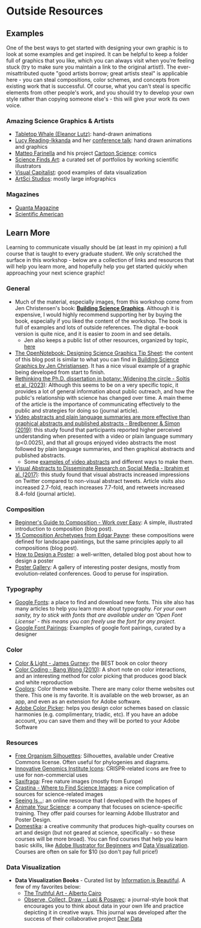 
# Outside Resources

## Examples
One of the best ways to get started with designing your own graphic is to look at some examples and get inspired. It can be helpful to keep a folder full of graphics that you like, which you can always visit when you're feeling stuck (try to make sure you maintain a link to the original artist!). The ever-misattributed quote "good artists borrow; great artists steal" is applicable here - you can steal compositions, color schemes, and concepts from existing work that is successful. Of course, what you can't steal is specific elements from other people's work, and you should try to develop your own style rather than copying someone else's - this will give your work its own voice. 

### Amazing Science Graphics & Artists
- [Tabletop Whale (Eleanor Lutz)](https://tabletopwhale.com): hand-drawn animations
- [Lucy Reading-Ikkanda](https://www.lucyreading.co.uk) and her [conference talk](http://www.lucyreading.co.uk/project/sciviz-nyc-presentation/): hand drawn animations and graphics
- [Matteo Farinella](https://matteofarinella.com/) and his project [Cartoon Science](http://www.cartoonscience.org/): comics
- [Science Finds Art](https://sciencefindsart.com/): a curated set of portfolios by working scientific illustrators 
- [Visual Capitalist](https://www.visualcapitalist.com): good examples of data visualization
- [ArtSci Studios](https://www.artscistudios.com/portfolio): mostly large infographics

### Magazines
- [Quanta Magazine](https://www.quantamagazine.org)
- [Scientific American](https://www.scientificamerican.com/)

## Learn More
Learning to communicate visually should be (at least in my opinion) a full course that is taught to every graduate student. We only scratched the surface in this workshop - below are a collection of links and resources that will help you learn more, and hopefully help you get started quickly when approaching your next science graphic!

### General
- Much of the material, especially images, from this workshop come from Jen Christensen's book: [**Building Science Graphics**](https://www.buildingsciencegraphics.com). Although it is expensive, I would highly recommend supporting her by buying the book, especially if you liked the content of the workshop. The book is full of examples and lots of outside references. The digital e-book version is quite nice, and it is easier to zoom in and see details. 
	- Jen also keeps a public list of other resources, organized by topic, [here](https://www.buildingsciencegraphics.com/more-to-explore)
- [The OpenNotebook: Designing Science Graphics Tip Sheet](https://www.theopennotebook.com/2023/02/07/tip-sheet-designing-science-graphics/): the content of this blog post is similar to what you can find in [Building Science Graphics by Jen Christiansen](). It has a nice visual example of a graphic being developed from start to finish.
- [Rethinking the Ph.D. dissertation in botany: Widening the circle - Soltis et al. (2023)](https://bsapubs.onlinelibrary.wiley.com/doi/10.1002/ajb2.16136): Although this seems to be on a very specific topic, it provides a lot of general information about public outreach, and how the public's relationship with science has changed over time. A main theme of the article is the importance of communicating effectively to the public and strategies for doing so (journal article).
- [Video abstracts and plain language summaries are more effective than graphical abstracts and published abstracts - Bredbenner & Simon (2019)](https://journals.plos.org/plosone/article?id=10.1371/journal.pone.0224697): this study found that participants reported higher perceived understanding when presented with a video or plain language summary (p<0.0025), and that all groups enjoyed video abstracts the most followed by plain language summaries, and then graphical abstracts and published abstracts.
	- Some [examples of video abstracts](https://www.animateyour.science/post/8-ways-to-make-a-video-abstract) and different ways to make them.
- [Visual Abstracts to Disseminate Research on Social Media - Ibrahim et al. (2017)](https://journals.lww.com/annalsofsurgery/FullText/2017/12000/Visual_Abstracts_to_Disseminate_Research_on_Social.36.aspx): this study found that visual abstracts increased impressions on Twitter compared to non-visual abstract tweets. Article visits also increased 2.7-fold, reach increases 7.7-fold, and retweets increased 8.4-fold (journal article). 

### Composition
- [Beginner's Guide to Composition - Work over Easy](https://www.workovereasy.com/2019/06/13/a-beginners-guide-to-composition/): A simple, illustrated introduction to composition (blog post).
- [15 Composition Archetypes from Edgar Payne](https://www.muddycolors.com/2021/04/15-types-of-composition/): these compositions were defined for landscape paintings, but the same principles apply to all compositions (blog post).
- [How to Design a Poster](https://blogs.lse.ac.uk/impactofsocialsciences/2018/05/11/how-to-design-an-award-winning-conference-poster/): a well-written, detailed blog post about how to design a poster
- [Poster Gallery](https://sites.google.com/view/postergallery): A gallery of interesting poster designs, mostly from evolution-related conferences. Good to peruse for inspiration. 

### Typography
- [Google Fonts](https://fonts.google.com): a place to find and download new fonts. This site also has many articles to help you learn more about typography. *For your own sanity, try to stick with fonts that are available under an 'Open Font License' - this means you can freely use the font for any project*.
- [Google Font Pairings](https://heyreliable.com/ultimate-google-font-pairings/): Examples of google font pairings, curated by a designer 

### Color
- [Color & Light - James Gurney](https://www.amazon.com/Color-Light-Realist-Painter-Gurney/dp/0740797719): the BEST book on color theory
- [Color Coding - Bang Wong (2010)](https://www.nature.com/articles/nmeth0810-573): A short note on color interactions, and an interesting method for color picking that produces good black and white reproduction
- [Coolors](https://coolors.co): Color theme website. There are many color theme websites out there. This one is my favorite. It is available on the web browser, as an app, and even as an extension for Adobe software. 
- [Adobe Color Picker](https://color.adobe.com/create/color-wheel): helps you design color schemes based on classic harmonies (e.g. complimentary, triadic, etc). If you have an adobe account, you can save them and they will be ported to your Adobe Software

### Resources
- [Free Organism Silhouettes](https://www.phylopic.org): Silhouettes, available under Creative Commons license. Often useful for phylogenies and diagrams. 
- [Innovative Genomics Institute Icons](https://innovativegenomics.org/glossary/): CRISPR-related icons are free to use for non-commercial uses
- [Saxifraga](http://www.freenatureimages.eu): Free nature images (mostly from Europe)
- [Crastina - Where to Find Science Images](https://crastina.se/guides/the-poster-design-hub/scientific-images/): a nice complication of sources for science-related images
- [Seeing Is...](): an online resource that I developed with the hopes of 
- [Animate Your Science](https://www.animateyour.science): a company that focuses on science-specific training. They offer paid courses for learning Adobe Illustrator and Poster Design. 
- [Domestika](https://www.domestika.org/en): a creative community that produces high-quality courses on art and design (but not geared at science, specifically - so these courses will be more broad). You can find courses that help you learn basic skills, like [Adobe Illustrator for Beginners](https://www.domestika.org/en/courses/1334-adobe-illustrator-for-beginners) and [Data Visualization](https://www.domestika.org/en/courses/3605-data-visualization-design-infographics-in-illustrator). Courses are often on sale for $10 (so don't pay full price!)

### Data Visualization
- **Data Visualization Books** - Curated list by [Information is Beautiful](https://informationisbeautiful.net/visualizations/dataviz-books/). A few of my favorites below:
	- [The Truthful Art - Alberto Cairo](https://www.amazon.com/Truthful-Art-Data-Charts-Communication/dp/0321934075/ref=sr_1_1?crid=114FJ023RWM7P&keywords=truthful+art&qid=1680451319&s=books&sprefix=truthful+art%2Cstripbooks%2C90&sr=1-1)
	- [Observe, Collect, Draw - Lupi & Posavec](https://www.amazon.com/Observe-Collect-Draw-Visual-Journal/dp/1616897147/ref=sr_1_1?crid=EWGS3AKT3V8H&keywords=observe+collect+draw&qid=1680451342&s=books&sprefix=observe+collect+draw%2Cstripbooks%2C66&sr=1-1): a journal-style book that encourages you to think about data in your own life and practice depicting it in creative ways. This journal was developed after the success of their collaborative project [Dear Data](https://www.amazon.com/Dear-Data-Giorgia-Lupi/dp/1616895322/ref=sr_1_2?crid=EWGS3AKT3V8H&keywords=observe+collect+draw&qid=1680451342&s=books&sprefix=observe+collect+draw%2Cstripbooks%2C66&sr=1-2)